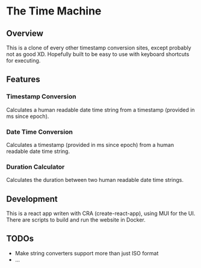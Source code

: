 # The Time Machine

## Overview

This is a clone of every other timestamp conversion sites, except probably not as good XD. Hopefully built to be easy to use with keyboard shortcuts for executing.

## Features

### Timestamp Conversion

Calculates a human readable date time string from a timestamp (provided in ms since epoch).

### Date Time Conversion

Calculates a timestamp (provided in ms since epoch) from a human readable date time string.

### Duration Calculator

Calculates the duration between two human readable date time strings.

## Development

This is a react app writen with CRA (create-react-app), using MUI for the UI. There are scripts to build and run the website in Docker.

## TODOs

- Make string converters support more than just ISO format
- ...
